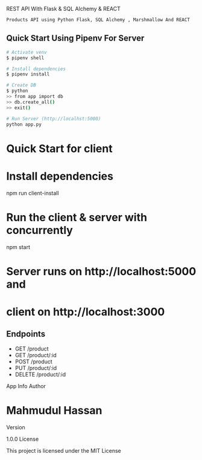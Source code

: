 REST API With Flask & SQL Alchemy & REACT

    Products API using Python Flask, SQL Alchemy , Marshmallow And REACT


## Quick Start Using Pipenv For Server

``` bash
# Activate venv
$ pipenv shell

# Install dependencies
$ pipenv install

# Create DB
$ python
>> from app import db
>> db.create_all()
>> exit()

# Run Server (http://localhst:5000)
python app.py
```

# Quick Start for client

# Install dependencies
npm run client-install

# Run the client & server with concurrently
npm start


# Server runs on http://localhost:5000 and 
# client on http://localhost:3000


## Endpoints

* GET     /product
* GET     /product/:id
* POST    /product
* PUT     /product/:id
* DELETE  /product/:id

App Info
Author
# Mahmudul Hassan

Version

1.0.0
License

This project is licensed under the MIT License
